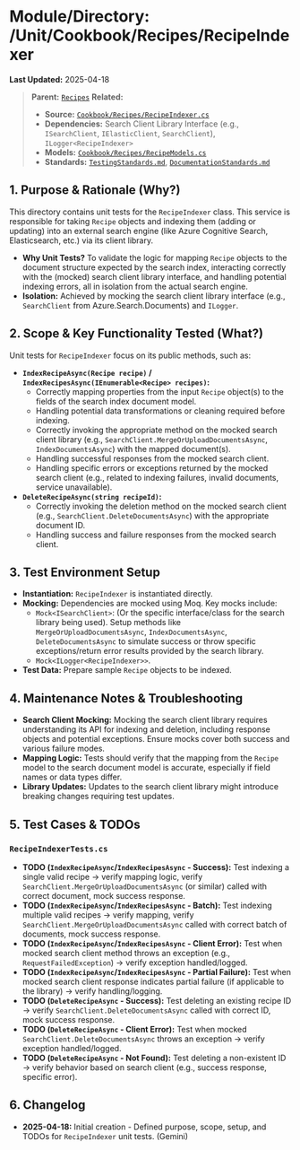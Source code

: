 # Module/Directory: /Unit/Cookbook/Recipes/RecipeIndexer

**Last Updated:** 2025-04-18

> **Parent:** [`Recipes`](../README.md)
> **Related:**
> * **Source:** [`Cookbook/Recipes/RecipeIndexer.cs`](../../../../../api-server/Cookbook/Recipes/RecipeIndexer.cs)
> * **Dependencies:** Search Client Library Interface (e.g., `ISearchClient`, `IElasticClient`, `SearchClient`), `ILogger<RecipeIndexer>`
> * **Models:** [`Cookbook/Recipes/RecipeModels.cs`](../../../../../api-server/Cookbook/Recipes/RecipeModels.cs)
> * **Standards:** [`TestingStandards.md`](../../../../../Docs/Development/TestingStandards.md), [`DocumentationStandards.md`](../../../../../Docs/Development/DocumentationStandards.md)

## 1. Purpose & Rationale (Why?)

This directory contains unit tests for the `RecipeIndexer` class. This service is responsible for taking `Recipe` objects and indexing them (adding or updating) into an external search engine (like Azure Cognitive Search, Elasticsearch, etc.) via its client library.

* **Why Unit Tests?** To validate the logic for mapping `Recipe` objects to the document structure expected by the search index, interacting correctly with the (mocked) search client library interface, and handling potential indexing errors, all in isolation from the actual search engine.
* **Isolation:** Achieved by mocking the search client library interface (e.g., `SearchClient` from Azure.Search.Documents) and `ILogger`.

## 2. Scope & Key Functionality Tested (What?)

Unit tests for `RecipeIndexer` focus on its public methods, such as:

* **`IndexRecipeAsync(Recipe recipe)` / `IndexRecipesAsync(IEnumerable<Recipe> recipes)`:**
    * Correctly mapping properties from the input `Recipe` object(s) to the fields of the search index document model.
    * Handling potential data transformations or cleaning required before indexing.
    * Correctly invoking the appropriate method on the mocked search client library (e.g., `SearchClient.MergeOrUploadDocumentsAsync`, `IndexDocumentsAsync`) with the mapped document(s).
    * Handling successful responses from the mocked search client.
    * Handling specific errors or exceptions returned by the mocked search client (e.g., related to indexing failures, invalid documents, service unavailable).
* **`DeleteRecipeAsync(string recipeId)`:**
    * Correctly invoking the deletion method on the mocked search client (e.g., `SearchClient.DeleteDocumentsAsync`) with the appropriate document ID.
    * Handling success and failure responses from the mocked search client.

## 3. Test Environment Setup

* **Instantiation:** `RecipeIndexer` is instantiated directly.
* **Mocking:** Dependencies are mocked using Moq. Key mocks include:
    * `Mock<ISearchClient>`: (Or the specific interface/class for the search library being used). Setup methods like `MergeOrUploadDocumentsAsync`, `IndexDocumentsAsync`, `DeleteDocumentsAsync` to simulate success or throw specific exceptions/return error results provided by the search library.
    * `Mock<ILogger<RecipeIndexer>>`.
* **Test Data:** Prepare sample `Recipe` objects to be indexed.

## 4. Maintenance Notes & Troubleshooting

* **Search Client Mocking:** Mocking the search client library requires understanding its API for indexing and deletion, including response objects and potential exceptions. Ensure mocks cover both success and various failure modes.
* **Mapping Logic:** Tests should verify that the mapping from the `Recipe` model to the search document model is accurate, especially if field names or data types differ.
* **Library Updates:** Updates to the search client library might introduce breaking changes requiring test updates.

## 5. Test Cases & TODOs

### `RecipeIndexerTests.cs`
* **TODO (`IndexRecipeAsync`/`IndexRecipesAsync` - Success):** Test indexing a single valid recipe -> verify mapping logic, verify `SearchClient.MergeOrUploadDocumentsAsync` (or similar) called with correct document, mock success response.
* **TODO (`IndexRecipeAsync`/`IndexRecipesAsync` - Batch):** Test indexing multiple valid recipes -> verify mapping, verify `SearchClient.MergeOrUploadDocumentsAsync` called with correct batch of documents, mock success response.
* **TODO (`IndexRecipeAsync`/`IndexRecipesAsync` - Client Error):** Test when mocked search client method throws an exception (e.g., `RequestFailedException`) -> verify exception handled/logged.
* **TODO (`IndexRecipeAsync`/`IndexRecipesAsync` - Partial Failure):** Test when mocked search client response indicates partial failure (if applicable to the library) -> verify handling/logging.
* **TODO (`DeleteRecipeAsync` - Success):** Test deleting an existing recipe ID -> verify `SearchClient.DeleteDocumentsAsync` called with correct ID, mock success response.
* **TODO (`DeleteRecipeAsync` - Client Error):** Test when mocked `SearchClient.DeleteDocumentsAsync` throws an exception -> verify exception handled/logged.
* **TODO (`DeleteRecipeAsync` - Not Found):** Test deleting a non-existent ID -> verify behavior based on search client (e.g., success response, specific error).

## 6. Changelog

* **2025-04-18:** Initial creation - Defined purpose, scope, setup, and TODOs for `RecipeIndexer` unit tests. (Gemini)

